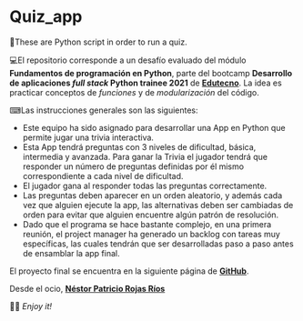 # Quiz_app
🐍These are Python script in order to run a quiz.

💻El repositorio corresponde a un desafío evaluado del módulo **Fundamentos de programación en Python**, parte del bootcamp **Desarrollo de aplicaciones *full stack* Python trainee 2021** de **[Edutecno](https://edutecno.cl/)**. La idea es practicar conceptos de *funciones* y de *modularización* del código.

⌨Las instrucciones generales son las siguientes:
- Este equipo ha sido asignado para desarrollar una App en Python que permite jugar una trivia interactiva.
- Esta App tendrá preguntas con 3 niveles de dificultad, básica, intermedia y avanzada. Para ganar la Trivia el jugador tendrá que responder un número de preguntas definidas por él mismo correspondiente a cada nivel de dificultad.
- El jugador gana al responder todas las preguntas correctamente.
- Las preguntas deben aparecer en un orden aleatorio, y además cada vez que alguien ejecute la app, las alternativas deben ser cambiadas de orden para evitar que alguien encuentre algún patrón de resolución.
- Dado que el programa se hace bastante complejo, en una primera reunión, el project manager ha generado un backlog con tareas muy específicas, las cuales tendrán que ser desarrolladas paso a paso antes de ensamblar la app final.

El proyecto final se encuentra en la siguiente página de **[GitHub](https://github.com/NestorPatricio/Quiz_app)**.

Desde el ocio, **[Néstor Patricio Rojas Ríos](https://github.com/NestorPatricio)**

🤘🏽 _Enjoy it!_
